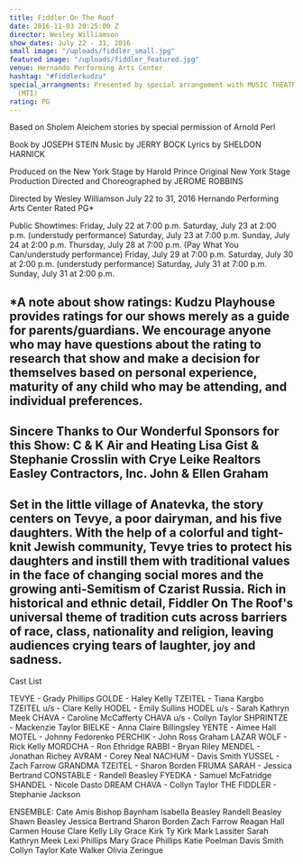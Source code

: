 ```yaml
---
title: Fiddler On The Roof
date: 2016-11-03 20:25:00 Z
director: Wesley Williamson
show_dates: July 22 - 31, 2016
small image: "/uploads/fiddler_small.jpg"
featured image: "/uploads/fiddler_featured.jpg"
venue: Hernando Performing Arts Center
hashtag: "#fiddlerkudzu"
special_arrangments: Presented by special arrangement with MUSIC THEATRE INTERNATIONAL
  (MTI)
rating: PG
---
```


Based on Sholem Aleichem stories by special permission of Arnold Perl

Book by JOSEPH STEIN 
Music by JERRY BOCK 
Lyrics by SHELDON HARNICK

Produced on the New York Stage by Harold Prince
Original New York Stage Production Directed and Choreographed by JEROME ROBBINS

Directed by Wesley Williamson
July 22 to 31, 2016
Hernando Performing Arts Center
Rated PG*

Public Showtimes: 
Friday, July 22 at 7:00 p.m.
Saturday, July 23 at 2:00 p.m. (understudy performance)
Saturday, July 23 at 7:00 p.m.
Sunday, July 24 at 2:00 p.m.
Thursday, July 28 at 7:00 p.m. (Pay What You Can/understudy performance)
Friday, July 29 at 7:00 p.m.
Saturday, July 30 at 2:00 p.m. (understudy performance)
Saturday, July 31 at 7:00 p.m.
Sunday, July 31 at 2:00 p.m.

*A note about show ratings: Kudzu Playhouse provides ratings for our shows merely as a guide for parents/guardians.  We encourage anyone who may have questions about the rating to research that show and make a decision for themselves based on personal experience, maturity of any child who may be attending, and individual preferences. 
---
Sincere Thanks to Our Wonderful Sponsors for this Show:
C & K Air and Heating
Lisa Gist & Stephanie Crosslin with Crye Leike Realtors
Easley Contractors, Inc.
John & Ellen Graham
---
Set in the little village of Anatevka, the story centers on Tevye, a poor dairyman, and his five daughters. With the help of a colorful and tight-knit Jewish community, Tevye tries to protect his daughters and instill them with traditional values in the face of changing social mores and the growing anti-Semitism of Czarist Russia. Rich in historical and ethnic detail, Fiddler On The Roof's universal theme of tradition cuts across barriers of race, class, nationality and religion, leaving audiences crying tears of laughter, joy and sadness.
---
Cast List

TEVYE - Grady Phillips
GOLDE - Haley Kelly
TZEITEL - Tiana Kargbo
TZEITEL u/s - Clare Kelly
HODEL - Emily Sullins
HODEL u/s - Sarah Kathryn Meek
CHAVA - Caroline McCafferty
CHAVA u/s - Collyn Taylor
SHPRINTZE - Mackenzie Taylor
BIELKE - Anna Claire Billingsley
YENTE - Aimee Hall
MOTEL - Johnny Fedorenko
PERCHIK - John Ross Graham
LAZAR WOLF - Rick Kelly
MORDCHA - Ron Ethridge
RABBI - Bryan Riley
MENDEL - Jonathan Richey
AVRAM - Corey Neal
NACHUM - Davis Smith
YUSSEL - Zach Farrow
GRANDMA TZEITEL - Sharon Borden
FRUMA SARAH - Jessica Bertrand
CONSTABLE - Randell Beasley
FYEDKA - Samuel McFatridge
SHANDEL - Nicole Dasto
DREAM CHAVA - Collyn Taylor
THE FIDDLER - Stephanie Jackson

ENSEMBLE:
Cate Amis
Bishop Baynham
Isabella Beasley
Randell Beasley
Shawn Beasley
Jessica Bertrand
Sharon Borden
Zach Farrow
Reagan Hall
Carmen House
Clare Kelly
Lily Grace Kirk
Ty Kirk
Mark Lassiter
Sarah Kathryn Meek
Lexi Phillips
Mary Grace Phillips
Katie Poelman
Davis Smith
Collyn Taylor
Kate Walker
Olivia Zeringue